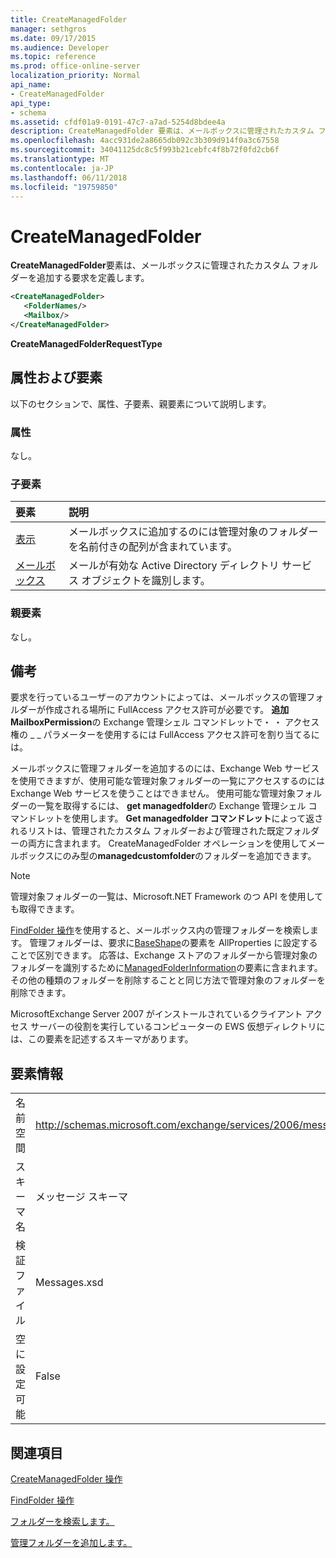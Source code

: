 ```yaml
---
title: CreateManagedFolder
manager: sethgros
ms.date: 09/17/2015
ms.audience: Developer
ms.topic: reference
ms.prod: office-online-server
localization_priority: Normal
api_name:
- CreateManagedFolder
api_type:
- schema
ms.assetid: cfdf01a9-0191-47c7-a7ad-5254d8bdee4a
description: CreateManagedFolder 要素は、メールボックスに管理されたカスタム フォルダーを追加する要求を定義します。
ms.openlocfilehash: 4acc931de2a8665db092c3b309d914f0a3c67558
ms.sourcegitcommit: 34041125dc8c5f993b21cebfc4f8b72f0fd2cb6f
ms.translationtype: MT
ms.contentlocale: ja-JP
ms.lasthandoff: 06/11/2018
ms.locfileid: "19759850"
---
```

# <a name="createmanagedfolder"></a>CreateManagedFolder

**CreateManagedFolder**要素は、メールボックスに管理されたカスタム フォルダーを追加する要求を定義します。 
  
```xml
<CreateManagedFolder>
   <FolderNames/>
   <Mailbox/>
</CreateManagedFolder>
```

 **CreateManagedFolderRequestType**
## <a name="attributes-and-elements"></a>属性および要素

以下のセクションで、属性、子要素、親要素について説明します。
  
### <a name="attributes"></a>属性

なし。
  
### <a name="child-elements"></a>子要素

|**要素**|**説明**|
|:-----|:-----|
|[表示](foldernames.md) <br/> |メールボックスに追加するのには管理対象のフォルダーを名前付きの配列が含まれています。  <br/> |
|[メールボックス](mailbox.md) <br/> |メールが有効な Active Directory ディレクトリ サービス オブジェクトを識別します。  <br/> |
   
### <a name="parent-elements"></a>親要素

なし。
  
## <a name="remarks"></a>備考

要求を行っているユーザーのアカウントによっては、メールボックスの管理フォルダーが作成される場所に FullAccess アクセス許可が必要です。 **追加 MailboxPermission**の Exchange 管理シェル コマンドレットで・ ・ アクセス権の _ _ パラメーターを使用するには FullAccess アクセス許可を割り当てるには。 
  
メールボックスに管理フォルダーを追加するのには、Exchange Web サービスを使用できますが、使用可能な管理対象フォルダーの一覧にアクセスするのには Exchange Web サービスを使うことはできません。 使用可能な管理対象フォルダーの一覧を取得するには、 **get managedfolder**の Exchange 管理シェル コマンドレットを使用します。 **Get managedfolder コマンドレット**によって返されるリストは、管理されたカスタム フォルダーおよび管理された既定フォルダーの両方に含まれます。 CreateManagedFolder オペレーションを使用してメールボックスにのみ型の**managedcustomfolder**のフォルダーを追加できます。 
  
> [!NOTE]
> 管理対象フォルダーの一覧は、Microsoft.NET Framework のつ API を使用しても取得できます。 
  
[FindFolder 操作](findfolder-operation.md)を使用すると、メールボックス内の管理フォルダーを検索します。 管理フォルダーは、要求に[BaseShape](baseshape.md)の要素を AllProperties に設定することで区別できます。 応答は、Exchange ストアのフォルダーから管理対象のフォルダーを識別するために[ManagedFolderInformation](managedfolderinformation.md)の要素に含まれます。 その他の種類のフォルダーを削除することと同じ方法で管理対象のフォルダーを削除できます。 
  
MicrosoftExchange Server 2007 がインストールされているクライアント アクセス サーバーの役割を実行しているコンピューターの EWS 仮想ディレクトリには、この要素を記述するスキーマがあります。
  
## <a name="element-information"></a>要素情報

|||
|:-----|:-----|
|名前空間  <br/> |http://schemas.microsoft.com/exchange/services/2006/messages  <br/> |
|スキーマ名  <br/> |メッセージ スキーマ  <br/> |
|検証ファイル  <br/> |Messages.xsd  <br/> |
|空に設定可能  <br/> |False  <br/> |
   
## <a name="see-also"></a>関連項目



[CreateManagedFolder 操作](createmanagedfolder-operation.md)
  

  [FindFolder 操作](findfolder-operation.md)


[フォルダーを検索します。](http://msdn.microsoft.com/library/9124d868-017a-43f0-b915-5c0082cacec9%28Office.15%29.aspx)
  
[管理フォルダーを追加します。](http://msdn.microsoft.com/library/846658c6-7043-40fb-8439-19f97c2a967f%28Office.15%29.aspx)

